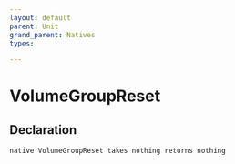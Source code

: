 ```yaml
---
layout: default
parent: Unit
grand_parent: Natives
types:

---
```


# VolumeGroupReset

## Declaration

```
native VolumeGroupReset takes nothing returns nothing
```
